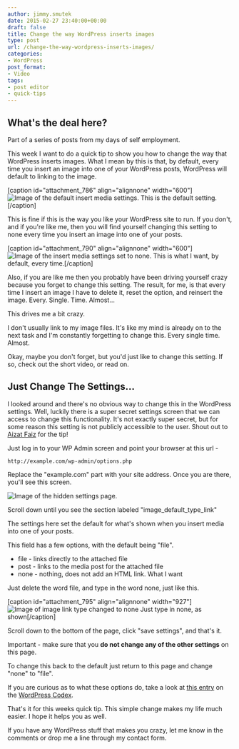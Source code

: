 ```yaml
---
author: jimmy.smutek
date: 2015-02-27 23:40:00+00:00
draft: false
title: Change the way WordPress inserts images
type: post
url: /change-the-way-wordpress-inserts-images/
categories:
- WordPress
post_format:
- Video
tags:
- post editor
- quick-tips
---
```


## What's the deal here?





Part of a series of posts from my days of self employment.



This week I want to do a quick tip to show you how to change the way that WordPress inserts images. What I mean by this is that, by default, every time you insert an image into one of your WordPress posts, WordPress will default to linking to the image.

[caption id="attachment_786" align="alignnone" width="600"]![Image of the default insert media settings.](http://res.cloudinary.com/dqrbt3vps/image/upload/v1448214861/ScreenShot-MediaFile_wqgs3x.jpg)
This is the default setting.[/caption]

This is fine if this is the way you like your WordPress site to run. If you don't, and if you're like me, then you will find yourself changing this setting to none every time you insert an image into one of your posts.

[caption id="attachment_790" align="alignnone" width="600"]![Image of the insert media settings set to none.](http://res.cloudinary.com/dqrbt3vps/image/upload/v1448214861/ScreenShot-NoLink_olhcq3.jpg)
This is what I want, by default, every time.[/caption]

Also, if you are like me then you probably have been driving yourself crazy because you forget to change this setting. The result, for me, is that every time I insert an image I have to delete it, reset the option, and reinsert the image. Every. Single. Time. Almost...

This drives me a bit crazy. 

I don't usually link to my image files. It's like my mind is already on to the next task and I'm constantly forgetting to change this. Every single time. Almost. 

Okay, maybe you don't forget, but you'd just like to change this setting. If so, check out the short video, or read on.



## Just Change The Settings...

 

I looked around and there's no obvious way to change this in the WordPress settings. Well, luckily there is a super secret settings screen that we can access to change this functionality. It's not exactly super secret, but for some reason this setting is not publicly accessible to the user. Shout out to [Aizat Faiz](http://blog.aizatto.com/2010/05/04/changing-default-wordpress-media-link-url/) for the tip!

Just log in to your WP Admin screen and point your browser at this url - 


    
    http://example.com/wp-admin/options.php



Replace the "example.com" part with your site address. Once you are there, you'll see this screen.

![Image of the hidden settings page.](http://res.cloudinary.com/dqrbt3vps/image/upload/v1448214860/ScreenShot-SettingsPage_cvigfh.jpg)


Scroll down until you see the section labeled "image_default_type_link"

The settings here set the default for what's shown when you insert media into one of your posts.

This field has a few options, with the default being "file".



  * file - links directly to the attached file 
  * post - links to the media post for the attached file
  * none - nothing, does not add an HTML link. What I want


Just delete the word file, and type in the word none, just like this.

[caption id="attachment_795" align="alignnone" width="927"]![Image of image link type changed to none](http://res.cloudinary.com/dqrbt3vps/image/upload/v1448214860/ScreenShot-ChangedSettings_ruayeq.jpg)
Just type in none, as shown[/caption] 

Scroll down to the bottom of the page, click "save settings", and that's it.



Important - make sure that you **do not change any of the other settings** on this page.





To change this back to the default just return to this page and change "none" to "file".



If you are curious as to what these options do, take a look at [this entry](http://codex.wordpress.org/Option_Reference) on the [WordPress Codex](http://codex.wordpress.org).  

That's it for this weeks quick tip. This simple change makes my life much easier. I hope it helps you as well. 

If you have any WordPress stuff that makes you crazy, let me know in the comments or drop me a line through my contact form. 
